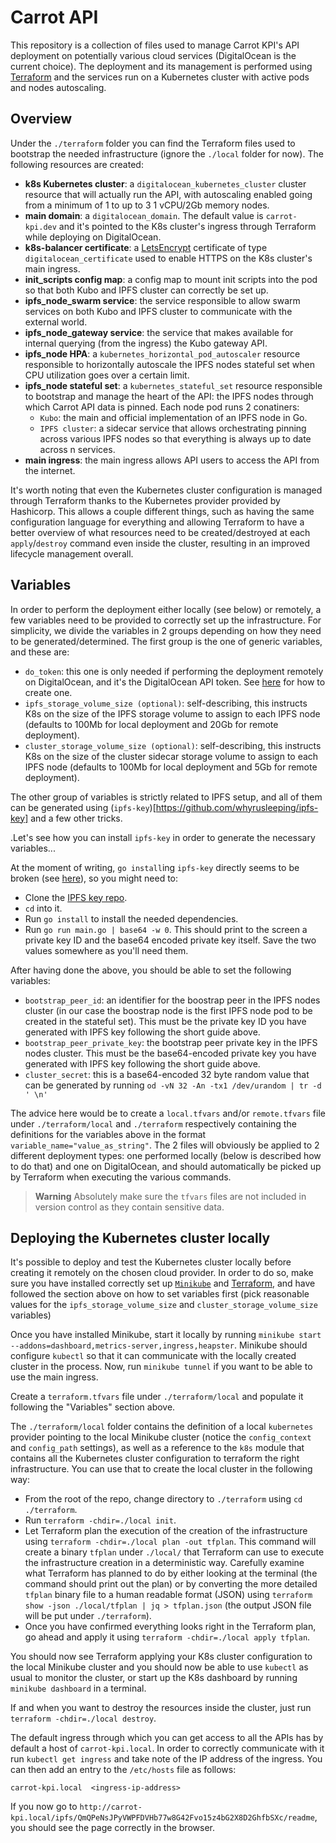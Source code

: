 # Carrot API

This repository is a collection of files used to manage Carrot KPI's API
deployment on potentially various cloud services (DigitalOcean is the current
choice). The deployment and its management is performed using
[Terraform](https://www.terraform.io/) and the services run on a Kubernetes
cluster with active pods and nodes autoscaling.

## Overview

Under the `./terraform` folder you can find the Terraform files used to
bootstrap the needed infrastructure (ignore the `./local` folder for now). The
following resources are created:

- **k8s Kubernetes cluster**: a `digitalocean_kubernetes_cluster` cluster
  resource that will actually run the API, with autoscaling enabled going from a
  minimum of 1 to up to 3 1 vCPU/2Gb memory nodes.
- **main domain**: a `digitalocean_domain`. The default value is
  `carrot-kpi.dev` and it's pointed to the K8s cluster's ingress through
  Terraform while deploying on DigitalOcean.
- **k8s-balancer certificate**: a [LetsEncrypt](https://letsencrypt.org/)
  certificate of type `digitalocean_certificate` used to enable HTTPS on the K8s
  cluster's main ingress.
- **init_scripts config map**: a config map to mount init scripts into the pod
  so that both Kubo and IPFS cluster can correctly be set up.
- **ipfs_node_swarm service**: the service responsible to allow swarm services
  on both Kubo and IPFS cluster to communicate with the external world.
- **ipfs_node_gateway service**: the service that makes available for internal
  querying (from the ingress) the Kubo gateway API.
- **ipfs_node HPA**: a `kubernetes_horizontal_pod_autoscaler` resource
  responsible to horizontally autoscale the IPFS nodes stateful set when CPU
  utilization goes over a certain limit.
- **ipfs_node stateful set**: a `kubernetes_stateful_set` resource responsible
  to bootstrap and manage the heart of the API: the IPFS nodes through which
  Carrot API data is pinned. Each node pod runs 2 conatiners:
  - `Kubo`: the main and official implementation of an IPFS node in Go.
  - `IPFS cluster`: a sidecar service that allows orchestrating pinning across
    various IPFS nodes so that everything is always up to date across n
    services.
- **main ingress**: the main ingress allows API users to access the API from the
  internet.

It's worth noting that even the Kubernetes cluster configuration is managed
through Terraform thanks to the Kubernetes provider provided by Hashicorp. This
allows a couple different things, such as having the same configuration language
for everything and allowing Terraform to have a better overview of what
resources need to be created/destroyed at each `apply`/`destroy` command even
inside the cluster, resulting in an improved lifecycle management overall.

## Variables

In order to perform the deployment either locally (see below) or remotely, a few
variables need to be provided to correctly set up the infrastructure. For
simplicity, we divide the variables in 2 groups depending on how they need to be
generated/determined. The first group is the one of generic variables, and these
are:

- `do_token`: this one is only needed if performing the deployment remotely on
  DigitalOcean, and it's the DigitalOcean API token. See
  [here](https://docs.digitalocean.com/reference/api/create-personal-access-token/)
  for how to create one.
- `ipfs_storage_volume_size (optional)`: self-describing, this instructs K8s on
  the size of the IPFS storage volume to assign to each IPFS node (defaults to
  100Mb for local deployment and 20Gb for remote deployment).
- `cluster_storage_volume_size (optional)`: self-describing, this instructs K8s
  on the size of the cluster sidecar storage volume to assign to each IPFS node
  (defaults to 100Mb for local deployment and 5Gb for remote deployment).

The other group of variables is strictly related to IPFS setup, and all of them
can be generated using (`ipfs-key`)[https://github.com/whyrusleeping/ipfs-key]
and a few other tricks.

.Let's see how you can install `ipfs-key` in order to generate the necessary
variables...

At the moment of writing, `go install`ing `ipfs-key` directly seems to be broken
(see [here](https://github.com/whyrusleeping/ipfs-key/issues/17)), so you might
need to:

- Clone the [IPFS key repo](https://github.com/whyrusleeping/ipfs-key).
- `cd` into it.
- Run `go install` to install the needed dependencies.
- Run `go run main.go | base64 -w 0`. This should print to the screen a private
  key ID and the base64 encoded private key itself. Save the two values
  somewhere as you'll need them.

After having done the above, you should be able to set the following variables:

- `bootstrap_peer_id`: an identifier for the boostrap peer in the IPFS nodes
  cluster (in our case the boostrap node is the first IPFS node pod to be
  created in the stateful set). This must be the private key ID you have
  generated with IPFS key following the short guide above.
- `bootstrap_peer_private_key`: the bootstrap peer private key in the IPFS nodes
  cluster. This must be the base64-encoded private key you have generated with
  IPFS key following the short guide above.
- `cluster_secret`: this is a base64-encoded 32 byte random value that can be
  generated by running `od -vN 32 -An -tx1 /dev/urandom | tr -d ' \n'`

The advice here would be to create a `local.tfvars` and/or `remote.tfvars` file
under `./terraform/local` and `./terraform` respectively containing the
definitions for the variables above in the format
`variable_name="value_as_string"`. The 2 files will obviously be applied to 2
different deployment types: one performed locally (below is described how to do
that) and one on DigitalOcean, and should automatically be picked up by
Terraform when executing the various commands.

> **Warning** Absolutely make sure the `tfvars` files are not included in
> version control as they contain sensitive data.

## Deploying the Kubernetes cluster locally

It's possible to deploy and test the Kubernetes cluster locally before creating
it remotely on the chosen cloud provider. In order to do so, make sure you have
installed correctly set up [`Minikube`](https://minikube.sigs.k8s.io/docs/) and
[Terraform](https://developer.hashicorp.com/terraform), and have followed the
section above on how to set variables first (pick reasonable values for the
`ipfs_storage_volume_size` and `cluster_storage_volume_size` variables)

Once you have installed Minikube, start it locally by running
`minikube start --addons=dashboard,metrics-server,ingress,heapster`. Minikube
should configure `kubectl` so that it can communicate with the locally created
cluster in the process. Now, run `minikube tunnel` if you want to be able to use
the main ingress.

Create a `terraform.tfvars` file under `./terraform/local` and populate it
following the "Variables" section above.

The `./terraform/local` folder contains the definition of a local `kubernetes`
provider pointing to the local Minikube cluster (notice the `config_context` and
`config_path` settings), as well as a reference to the `k8s` module that
contains all the Kubernetes cluster configuration to terraform the right
infrastructure. You can use that to create the local cluster in the following
way:

- From the root of the repo, change directory to `./terraform` using
  `cd ./terraform`.
- Run `terraform -chdir=./local init`.
- Let Terraform plan the execution of the creation of the infrastructure using
  `terraform -chdir=./local plan -out tfplan`. This command will create a binary
  `tfplan` under `./local/` that Terraform can use to execute the infrastructure
  creation in a deterministic way. Carefully examine what Terraform has planned
  to do by either looking at the terminal (the command should print out the
  plan) or by converting the more detailed `tfplan` binary file to a human
  readable format (JSON) using
  `terraform show -json ./local/tfplan | jq > tfplan.json` (the output JSON file
  will be put under `./terraform`).
- Once you have confirmed everything looks right in the Terraform plan, go ahead
  and apply it using `terraform -chdir=./local apply tfplan`.

You should now see Terraform applying your K8s cluster configuration to the
local Minikube cluster and you should now be able to use `kubectl` as usual to
monitor the cluster, or start up the K8s dashboard by running
`minikube dashboard` in a terminal.

If and when you want to destroy the resources inside the cluster, just run
`terraform -chdir=./local destroy`.

The default ingress through which you can get access to all the APIs has by
default a host of `carrot-kpi.local`. In order to correctly communicate with it
run `kubectl get ingress` and take note of the IP address of the ingress. You
can then add an entry to the `/etc/hosts` file as follows:

```
carrot-kpi.local  <ingress-ip-address>
```

If you now go to
`http://carrot-kpi.local/ipfs/QmQPeNsJPyVWPFDVHb77w8G42Fvo15z4bG2X8D2GhfbSXc/readme`,
you should see the page correctly in the browser.
